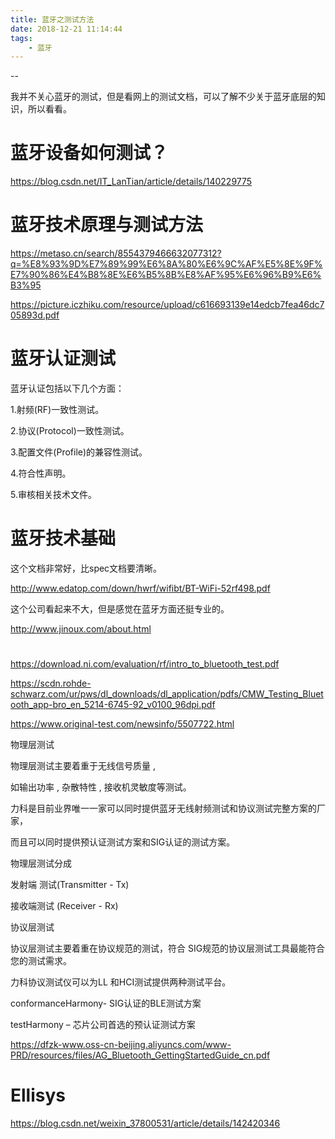 ```yaml
---
title: 蓝牙之测试方法
date: 2018-12-21 11:14:44
tags:
	- 蓝牙
---
```


--

我并不关心蓝牙的测试，但是看网上的测试文档，可以了解不少关于蓝牙底层的知识，所以看看。

# 蓝牙设备如何测试？

https://blog.csdn.net/IT_LanTian/article/details/140229775

# 蓝牙技术原理与测试方法

https://metaso.cn/search/8554379466632077312?q=%E8%93%9D%E7%89%99%E6%8A%80%E6%9C%AF%E5%8E%9F%E7%90%86%E4%B8%8E%E6%B5%8B%E8%AF%95%E6%96%B9%E6%B3%95



https://picture.iczhiku.com/resource/upload/c616693139e14edcb7fea46dc705893d.pdf

# 蓝牙认证测试

蓝牙认证包括以下几个方面：

1.射频(RF)一致性测试。

2.协议(Protocol)一致性测试。

3.配置文件(Profile)的兼容性测试。

4.符合性声明。

5.审核相关技术文件。

# 蓝牙技术基础

这个文档非常好，比spec文档要清晰。

http://www.edatop.com/down/hwrf/wifibt/BT-WiFi-52rf498.pdf

这个公司看起来不大，但是感觉在蓝牙方面还挺专业的。

http://www.jinoux.com/about.html

# 

https://download.ni.com/evaluation/rf/intro_to_bluetooth_test.pdf

https://scdn.rohde-schwarz.com/ur/pws/dl_downloads/dl_application/pdfs/CMW_Testing_Bluetooth_app-bro_en_5214-6745-92_v0100_96dpi.pdf



https://www.original-test.com/newsinfo/5507722.html





 

物理层测试

物理层测试主要着重于无线信号质量 , 

如输出功率 , 杂散特性 , 接收机灵敏度等测试。

力科是目前业界唯一一家可以同时提供蓝牙无线射频测试和协议测试完整方案的厂家，

而且可以同时提供预认证测试方案和SIG认证的测试方案。

物理层测试分成

发射端 测试(Transmitter - Tx) 

接收端测试 (Receiver - Rx)

协议层测试

协议层测试主要着重在协议规范的测试，符合 SIG规范的协议层测试工具最能符合您的测试需求。

力科协议测试仪可以为LL 和HCI测试提供两种测试平台。

conformanceHarmony- SIG认证的BLE测试方案

testHarmony – 芯片公司首选的预认证测试方案



https://dfzk-www.oss-cn-beijing.aliyuncs.com/www-PRD/resources/files/AG_Bluetooth_GettingStartedGuide_cn.pdf



# Ellisys

https://blog.csdn.net/weixin_37800531/article/details/142420346